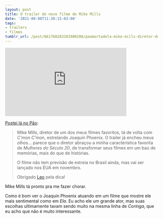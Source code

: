 ```yaml
---
layout: post
title: O trailer do novo filme do Mike Mills
date: '2021-09-08T11:30:15-03:00'
tags:
- trailers
- filmes
tumblr_url: /post/661768283283980288/paomortadela-mike-mills-diretor-de-um-dos-meus
---
```

<iframe width="400" height="225" id="youtube_iframe" src="https://www.youtube.com/embed/7mzushAOM88?feature=oembed&amp;enablejsapi=1&amp;origin=https://safe.txmblr.com&amp;wmode=opaque" frameborder="0" allow="accelerometer; autoplay; clipboard-write; encrypted-media; gyroscope; picture-in-picture" allowfullscreen></iframe>  

[Postei lá no Pão](https://paomortadela.com.br/post/661768222687854592/mike-mills-diretor-de-um-dos-meus-filmes):

> Mike Mills, diretor de um dos meus filmes favoritos, tá de volta com _C’mon C’mon_, estrelando Joaquin Phoenix. O trailer já encheu meus olhos… parece que o diretor abraçou a minha característica favorita de _Mulheres do Século 20_, de transformar seus filmes em um baú de memórias, mais do que de histórias.
> 
> O filme não tem previsão de estreia no Brasil ainda, mas vai ser lançado nos EUA em novembro.
> 
> Obrigado [Leo](https://twitter.com/leomichw) pela dica!

Mike Mills tá pronto pra me fazer chorar.

Como é bom ver o Joaquin Phoenix atuando em um filme que mostre ele mais sentimental como em _Ela_. Eu acho ele um grande ator, mas suas escolhas ultimamente tavam sendo muito na mesma linha de _Coringa_, que eu acho que não é muito interessante.

